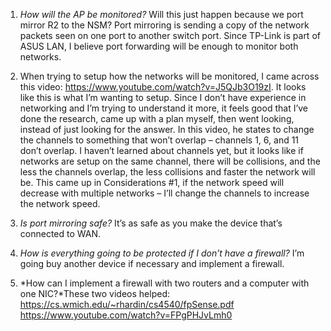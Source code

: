 1.	*How will the AP be monitored?* Will this just happen because we port mirror R2 to the NSM? Port mirroring is sending a copy of the network packets seen on one port to another switch port. Since TP-Link is part of ASUS LAN, I believe port forwarding will be enough to monitor both networks.

2.	When trying to setup how the networks will be monitored, I came across this video: https://www.youtube.com/watch?v=J5QJb3O19zI. It looks like this is what I’m wanting to setup. Since I don’t have experience in networking and I’m trying to understand it more, it feels good that I’ve done the research, came up with a plan myself, then went looking, instead of just looking for the answer. In this video, he states to change the channels to something that won’t overlap – channels 1, 6, and 11 don’t overlap. I haven’t learned about channels yet, but it looks like if networks are setup on the same channel, there will be collisions, and the less the channels overlap, the less collisions and faster the network will be. This came up in Considerations #1, if the network speed will decrease with multiple networks – I’ll change the channels to increase the network speed. 

3.	*Is port mirroring safe?* It’s as safe as you make the device that’s connected to WAN. 

4.	*How is everything going to be protected if I don’t have a firewall?* I’m going buy another device if necessary and implement a firewall. 

5.	*How can I implement a firewall with two routers and a computer with one NIC?*These two videos helped:
https://cs.wmich.edu/~rhardin/cs4540/fpSense.pdf 
https://www.youtube.com/watch?v=FPgPHJvLmh0 
